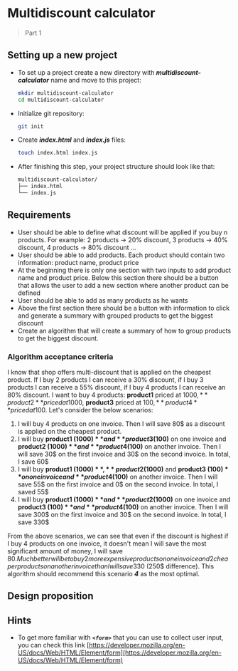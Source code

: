 # Multidiscount calculator

> Part 1

## Setting up a new project

- To set up a project create a new directory with **_multidiscount-calculator_** name and move to this project:

    ```bash
    mkdir multidiscount-calculator
    cd multidiscount-calculator
    ```

- Initialize git repository:

    ```bash
    git init
    ```

- Create **_index.html_** and **_index.js_** files:

    ```bash
    touch index.html index.js
    ```

- After finishing this step, your project structure should look like that:

    ```bash
    multidiscount-calculator/
    ├── index.html
    └── index.js
    ```

## Requirements

- User should be able to define what discount will be applied if you buy n products. For example: 2 products → 20%
  discount, 3 products → 40% discount, 4 products → 80% discount ...
- User should be able to add products. Each product should contain two information: product name, product price
- At the beginning there is only one section with two inputs to add product name and product price. Below this section
  there should be a button that allows the user to add a new section where another product can be defined
- User should be able to add as many products as he wants
- Above the first section there should be a button with information to click and generate a summary with grouped
  products to get the biggest discount
- Create an algorithm that will create a summary of how to group products to get the biggest discount.

### Algorithm acceptance criteria

I know that shop offers multi-discount that is applied on the cheapest product. If I buy 2 products I
can receive a 30% discount, if I buy 3 products I can receive a 55% discount, if I buy 4 products I can receive an 80%
discount. I want to buy 4 products: **product1** priced at 1000$, **product2** priced at 1000$, **product3** priced at
100$, **product4** priced at 100$. Let's consider the below scenarios:

1. I will buy 4 products on one invoice. Then I will save 80$ as a discount is applied on the cheapest product.
2. I will buy **product1 (1000$)** and **product3 (100$)** on one invoice and **product2 (1000$)** and
   **product4 (100$)** on another invoice. Then I will save 30$ on the first invoice and 30$ on the second invoice. In
   total, I save 60$
3. I will buy **product1 (1000$)**, **product2 (1000$)** and **product3 (100$)** on one invoice and **product4 (100$)**
   on another invoice. Then I will save 55$ on the first invoice and 0$ on the second invoice. In total, I saved 55$
4. I will buy **product1 (1000$)** and **product2 (1000$)** on one invoice and **product3 (100$)** and
   **product4 (100$)** on another invoice. Then I will save 300$ on the first invoice and 30$ on the second invoice. In
   total, I save 330$

From the above scenarios, we can see that even if the discount is highest if I buy 4 products on one invoice, it doesn't
mean I will save the most significant amount of money, I will save 80$. Much better will be to buy 2 more expensive
products on one invoice and 2 cheaper products on another invoice than I will save 330$ (250$ difference). This
algorithm should recommend this scenario ***4*** as the most optimal.

## Design proposition

## Hints

- To get more familiar with ***`<form>`*** that you can use to collect user input, you can check this
  link [https://developer.mozilla.org/en-US/docs/Web/HTML/Element/form](https://developer.mozilla.org/en-US/docs/Web/HTML/Element/form)
